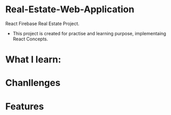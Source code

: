 # Real-Estate-Web-Application
React Firebase Real Estate Project. 
* This project is created for practise and learning purpose, implementaing React Concepts.
# What I learn:
# Chanllenges
# Features

